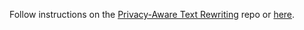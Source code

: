 Follow instructions on the [Privacy-Aware Text Rewriting](https://github.com/xuqiongkai/PATR) repo or [here](https://github.com/dadelani/PATR). 
